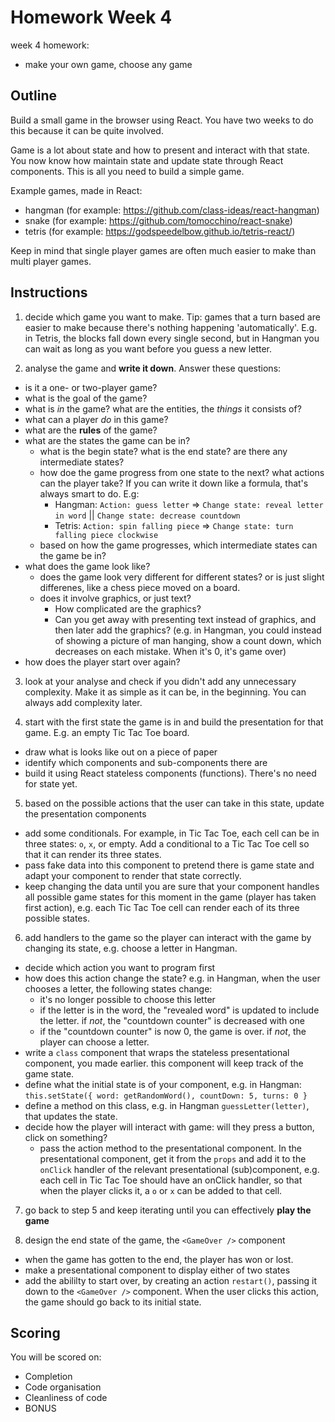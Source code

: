 # Homework Week 4

week 4 homework:
- make your own game, choose any game

## Outline

Build a small game in the browser using React. You have two weeks to do this because it can be quite involved.

Game is a lot about state and how to present and interact with that state. You now know how maintain state and update state through React components. This is all you need to build a simple game.

Example games, made in React:
- hangman (for example: https://github.com/class-ideas/react-hangman)
- snake (for example: https://github.com/tomocchino/react-snake)
- tetris (for example: https://godspeedelbow.github.io/tetris-react/)

Keep in mind that single player games are often much easier to make than multi player games.

## Instructions

1. decide which game you want to make. Tip: games that a turn based are easier to make because there's nothing happening 'automatically'. E.g. in Tetris, the blocks fall down every single second, but in Hangman you can wait as long as you want before you guess a new letter.

2. analyse the game and **write it down**. Answer these questions:
  - is it a one- or two-player game?
  - what is the goal of the game?
  - what is _in_ the game? what are the entities, the _things_ it consists of?
  - what can a player _do_ in this game?
  - what are the **rules** of the game?
  - what are the states the game can be in?
    - what is the begin state? what is the end state? are there any intermediate states?
    - how doe the game progress from one state to the next? what actions can the player take? If you can write it down like a formula, that's always smart to do. E.g:
      - Hangman: `Action: guess letter` => `Change state: reveal letter in word` || `Change state: decrease countdown`
      - Tetris: `Action: spin falling piece` => `Change state: turn falling piece clockwise`
    - based on how the game progresses, which intermediate states can the game be in?
  - what does the game look like?
    - does the game look very different for different states? or is just slight differenes, like a chess piece moved on a board.
    - does it involve graphics, or just text?
      - How complicated are the graphics?
      - Can you get away with presenting text instead of graphics, and then later add the graphics? (e.g. in Hangman, you could instead of showing a picture of man hanging, show a count down, which decreases on each mistake. When it's 0, it's game over)
  - how does the player start over again?

3. look at your analyse and check if you didn't add any unnecessary complexity. Make it as simple as it can be, in the beginning. You can always add complexity later.

4. start with the first state the game is in and build the presentation for that game. E.g. an empty Tic Tac Toe board.
  - draw what is looks like out on a piece of paper
  - identify which components and sub-components there are
  - build it using React stateless components (functions). There's no need for state yet.

5. based on the possible actions that the user can take in this state, update the presentation components
  - add some conditionals. For example, in Tic Tac Toe, each cell can be in three states: `o`, `x`, or empty. Add a conditional to a Tic Tac Toe cell so that it can render its three states.
  -  pass fake data into this component to pretend there is game state and adapt your component to render that state correctly.
  - keep changing the data until you are sure that your component handles all possible game states for this moment in the game (player has taken first action), e.g. each Tic Tac Toe cell can render each of its three possible states.

6. add handlers to the game so the player can interact with the game by changing its state, e.g. choose a letter in Hangman.
  - decide which action you want to program first
  - how does this action change the state? e.g. in Hangman, when the user chooses a letter, the following states change:
    - it's no longer possible to choose this letter
    - if the letter is in the word, the "revealed word" is updated to include the letter. if _not_, the "countdown counter" is decreased with one
    - if the "countdown counter" is now 0, the game is over. if _not_, the player can choose a letter.
  - write a `class` component that wraps the stateless presentational component, you made earlier. this component will keep track of the game state.
  - define what the initial state is of your component, e.g. in Hangman:
    `this.setState({ word: getRandomWord(), countDown: 5, turns: 0 }`
  - define a method on this class, e.g. in Hangman `guessLetter(letter)`, that updates the state.
  - decide how the player will interact with game: will they press a button, click on something?
    - pass the action method to the presentational component. In the presentational component, get it from the `props` and add it to the `onClick` handler of the relevant presentational (sub)component, e.g. each cell in Tic Tac Toe should have an onClick handler, so that when the player clicks it, a `o` or `x` can be added to that cell.

7. go back to step 5 and keep iterating until you can effectively **play the game**

8. design the end state of the game, the `<GameOver />` component
  - when the game has gotten to the end, the player has won or lost.
  - make a presentational component to display either of two states
  - add the abililty to start over, by creating an action `restart()`, passing it down to the `<GameOver />` component. When the user clicks this action, the game should go back to its initial state.

## Scoring

You will be scored on:

- Completion
- Code organisation
- Cleanliness of code
- BONUS

